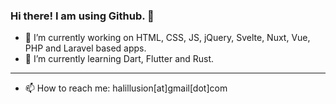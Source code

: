 ### Hi there! I am using Github. 👋

- 🔭 I’m currently working on HTML, CSS, JS, jQuery, Svelte, Nuxt, Vue, PHP and Laravel based apps.
- 🌱 I’m currently learning Dart, Flutter and Rust.
- ---
- 📫 How to reach me: halillusion[at]gmail[dot]com

<!--
**halillusion/halillusion** is a ✨ _special_ ✨ repository because its `README.md` (this file) appears on your GitHub profile.

Here are some ideas to get you started:

- 🔭 I’m currently working on ...
- 🌱 I’m currently learning ...
- 👯 I’m looking to collaborate on ...
- 🤔 I’m looking for help with ...
- 💬 Ask me about ...
- 📫 How to reach me: ...
- 😄 Pronouns: ...
- ⚡ Fun fact: ...
-->
